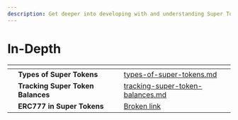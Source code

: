 ```yaml
---
description: Get deeper into developing with and understanding Super Tokens
---
```


# In-Depth

<table data-view="cards"><thead><tr><th></th><th></th><th></th><th data-hidden data-card-target data-type="content-ref"></th></tr></thead><tbody><tr><td></td><td><strong>Types of Super Tokens</strong></td><td></td><td><a href="../types-of-super-tokens.md">types-of-super-tokens.md</a></td></tr><tr><td></td><td><strong>Tracking Super Token Balances</strong></td><td></td><td><a href="tracking-super-token-balances.md">tracking-super-token-balances.md</a></td></tr><tr><td><strong></strong></td><td><strong>ERC777 in Super Tokens</strong></td><td></td><td><a href="broken-reference">Broken link</a></td></tr></tbody></table>
